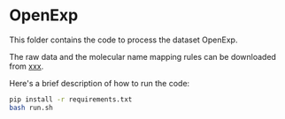 # OpenExp

This folder contains the code to process the dataset OpenExp.

The raw data and the molecular name mapping rules can be downloaded from [xxx]().

Here's a brief description of how to run the code:
```bash
pip install -r requirements.txt
bash run.sh
```
